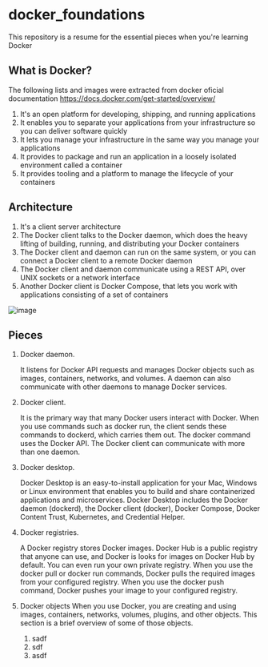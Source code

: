# docker_foundations
This repository is a resume for the essential pieces when you're learning Docker

## What is Docker?

The following lists and images were extracted from docker oficial documentation https://docs.docker.com/get-started/overview/ 

1. It's an open platform for developing, shipping, and running applications
2. It enables you to separate your applications from your infrastructure so you can deliver software quickly
3. It lets you manage your infrastructure in the same way you manage your applications
4. It provides to package and run an application in a loosely isolated environment called a container
5. It provides tooling and a platform to manage the lifecycle of your containers

## Architecture

1. It's a client server architecture
2. The Docker client talks to the Docker daemon, which does the heavy lifting of building, running, and distributing your Docker containers
3. The Docker client and daemon can run on the same system, or you can connect a Docker client to a remote Docker daemon
4. The Docker client and daemon communicate using a REST API, over UNIX sockets or a network interface
5. Another Docker client is Docker Compose, that lets you work with applications consisting of a set of containers

![image](https://docs.docker.com/assets/images/architecture.svg)

## Pieces

1. Docker daemon.

   It listens for Docker API requests and manages Docker objects such as images, containers, networks, and volumes. A daemon can also communicate with other daemons to manage Docker services.
2. Docker client.

   It is the primary way that many Docker users interact with Docker. When you use commands such as docker run, the client sends these commands to dockerd, which carries them out. The docker command uses the Docker API. The Docker client can communicate with more than one daemon.
3. Docker desktop.

   Docker Desktop is an easy-to-install application for your Mac, Windows or Linux environment that enables you to build and share containerized applications and microservices. Docker Desktop includes the Docker daemon (dockerd), the Docker client (docker), Docker Compose, Docker Content Trust, Kubernetes, and Credential Helper.
4. Docker registries.

   A Docker registry stores Docker images. Docker Hub is a public registry that anyone can use, and Docker is looks for images on Docker Hub by default. You can even run your own private registry.
When you use the docker pull or docker run commands, Docker pulls the required images from your configured registry. When you use the docker push command, Docker pushes your image to your configured registry.

4. Docker objects
When you use Docker, you are creating and using images, containers, networks, volumes, plugins, and other objects. This section is a brief overview of some of those objects.
   1. sadf
   2. sdf
   3. asdf
